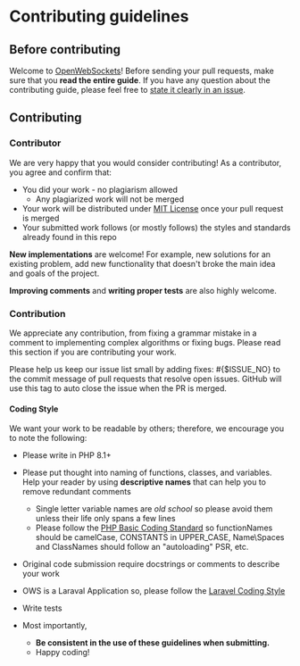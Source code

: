 # Contributing guidelines

## Before contributing

Welcome to [OpenWebSockets](https://github.com/kytoonlabs/openwebsockets)! Before sending your pull requests, make sure that you **read the entire guide**. If you have any question about the contributing guide, please feel free to [state it clearly in an issue](https://github.com/kytoonlabs/openwebsockets/issues/new).

## Contributing

### Contributor

We are very happy that you would consider contributing! As a contributor, you agree and confirm that:

- You did your work - no plagiarism allowed
  - Any plagiarized work will not be merged
- Your work will be distributed under [MIT License](LICENSE) once your pull request is merged
- Your submitted work follows (or mostly follows) the styles and standards already found in this repo

**New implementations** are welcome! For example, new solutions for an existing problem, add new functionality that doesn't broke the main idea and goals of the project.

**Improving comments** and **writing proper tests** are also highly welcome.

### Contribution

We appreciate any contribution, from fixing a grammar mistake in a comment to implementing complex algorithms or fixing bugs. Please read this section if you are contributing your work.

Please help us keep our issue list small by adding fixes: #{$ISSUE_NO} to the commit message of pull requests that resolve open issues. GitHub will use this tag to auto close the issue when the PR is merged.

#### Coding Style

We want your work to be readable by others; therefore, we encourage you to note the following:

- Please write in PHP 8.1+
- Please put thought into naming of functions, classes, and variables.  Help your reader by using __descriptive names__ that can help you to remove redundant comments
  - Single letter variable names are _old school_ so please avoid them unless their life only spans a few lines
  - Please follow the [PHP Basic Coding Standard](https://www.php-fig.org/psr/psr-1/) so functionNames should be camelCase, CONSTANTS in UPPER_CASE, Name\Spaces and ClassNames should follow an "autoloading" PSR, etc.

- Original code submission require docstrings or comments to describe your work

- OWS is a Laraval Application so, please follow the [Laravel Coding Style](https://laravel.com/docs/9.x/contributions#coding-style)

- Write tests



- Most importantly,
  - **Be consistent in the use of these guidelines when submitting.**
  - Happy coding!
